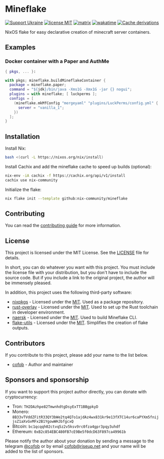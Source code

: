 # Mineflake

[![Support Ukraine](https://badgen.net/badge/support/UKRAINE/?color=0057B8&labelColor=FFD700)](https://www.gov.uk/government/news/ukraine-what-you-can-do-to-help)
[![license MIT](https://img.shields.io/static/v1?label=License&message=MIT&color=FE7D37)](https://github.com/nix-community/mineflake/blob/main/LICENSE)
[![matrix](https://img.shields.io/static/v1?label=Matrix&message=%23mineflake:matrix.org&color=GREEN)](https://matrix.to/#/#mineflake:matrix.org)
[![wakatime](https://wakatime.com/badge/user/ebd31081-494e-4581-b228-7619d0fe1080/project/c81c6e21-8431-4002-839f-b7e8da67c3ae.svg)](https://wakatime.com/@ebd31081-494e-4581-b228-7619d0fe1080/projects/vewdumcbno)
[![Cache derivations](https://github.com/nix-community/mineflake/actions/workflows/build.yml/badge.svg)](https://github.com/nix-community/mineflake/actions/workflows/build.yml)

NixOS flake for easy declarative creation of minecraft server containers.

## Examples

### Docker container with a Paper and AuthMe

```nix
{ pkgs, ... }:

with pkgs; mineflake.buildMineflakeContainer {
  package = mineflake.paper;
  command = "${jdk}/bin/java -Xms1G -Xmx1G -jar {} nogui";
  plugins = with mineflake; [ luckperms ];
  configs = [
    (mineflake.mkMfConfig "mergeyaml" "plugins/LuckPerms/config.yml" {
      server = "vanilla_1";
    })
  ];
}
```

## Installation

Install Nix:

```sh
bash <(curl -L https://nixos.org/nix/install)
```

Install Cachix and add the mineflake cache to speed up builds (optional):

```sh
nix-env -iA cachix -f https://cachix.org/api/v1/install
cachix use nix-community
```

Initialize the flake:

```sh
nix flake init --template github:nix-community/mineflake
```

## Contributing

You can read the [contributing guide](CONTRIBUTING.md) for more information.

## License

This project is licensed under the MIT License. See the [LICENSE](LICENSE) file for details.

In short, you can do whatever you want with this project. You must include the license file
with your distribution, but you don't have to include the source code. But if you include a
link to the original project, the author will be immensely pleased.

In addition, this project uses the following third-party software:

- [nixpkgs](https://github.com/NixOS/nixpkgs) - Licensed under the
  [MIT](https://github.com/NixOS/nixpkgs/blob/master/COPYING).
  Used as a package repository.
- [rust-overlay](https://github.com/oxalica/rust-overlay) - Licensed under the
  [MIT](https://github.com/oxalica/rust-overlay/blob/master/LICENSE).
  Used to set up the Rust toolchain in developer environment.
- [naersk](https://github.com/nix-community/naersk) - Licensed under the
  [MIT](https://github.com/nix-community/naersk/blob/master/LICENSE).
  Used to build Mineflake CLI.
- [flake-utils](https://github.com/numtide/flake-utils) - Licensed under the
  [MIT](https://github.com/numtide/flake-utils/blob/master/LICENSE).
  Simplifies the creation of flake outputs.

## Contributors

If you contribute to this project, please add your name to the list below.

- [cofob](https://github.com/cofob) - Author and maintainer

## Sponsors and sponsorship

If you want to support this project author directly, you can donate with cryptocurrency:

- Tron: `TH2DAzhpe82TmwnhdtgDsyExTT1BBgpkyD`
- Monero: `8B33vTVddZFitR33QY3bWe2tq4Q7o1ajdAz4wx831kr9e13fXTC14ur6caPYXm5fnijjsZ1aXvGvMFx2B1YgowWHJbfgcxQ`
- Bitcoin: `bc1qcqqh02ctvq5z2v5ksv9rc0fza4gpr3pqy3uhdf`
- Ethereum: `0xB2c854EBC480FB7cE9Be5f0dcD63F897ca49961b`

Please notify the author about your donation by sending a message to the telegram
[@cofob](https://t.me/cofob) or by email [cofob@riseup.net](mailto:cofob@riseup.net)
and your name will be added to the list of sponsors.
